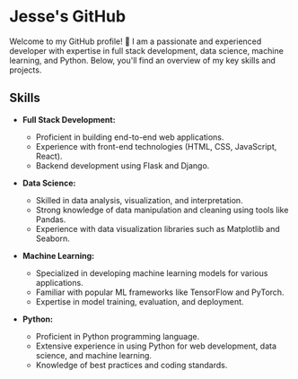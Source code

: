 # Jesse's GitHub

Welcome to my GitHub profile! 👋 I am a passionate and experienced developer with expertise in full stack development, data science, machine learning, and Python. Below, you'll find an overview of my key skills and projects.

## Skills

- **Full Stack Development:**
  - Proficient in building end-to-end web applications.
  - Experience with front-end technologies (HTML, CSS, JavaScript, React).
  - Backend development using Flask and Django.

- **Data Science:**
  - Skilled in data analysis, visualization, and interpretation.
  - Strong knowledge of data manipulation and cleaning using tools like Pandas.
  - Experience with data visualization libraries such as Matplotlib and Seaborn.

- **Machine Learning:**
  - Specialized in developing machine learning models for various applications.
  - Familiar with popular ML frameworks like TensorFlow and PyTorch.
  - Expertise in model training, evaluation, and deployment.

- **Python:**
  - Proficient in Python programming language.
  - Extensive experience in using Python for web development, data science, and machine learning.
  - Knowledge of best practices and coding standards.
